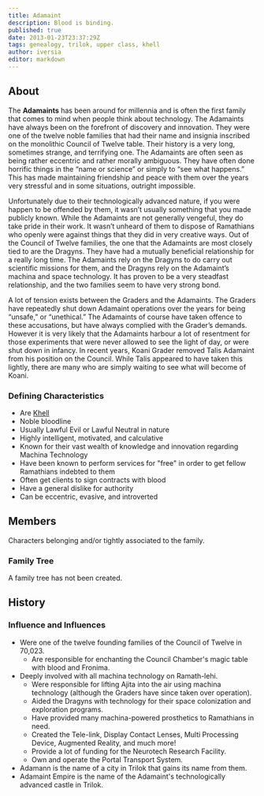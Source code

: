 ```yaml
---
title: Adamaint
description: Blood is binding.
published: true
date: 2013-01-23T23:37:29Z
tags: genealogy, trilok, upper class, khell
author: iversia
editor: markdown
---
```


## About

The **Adamaints** has been around for millennia and is often the first family that comes to mind when people think about technology. The Adamaints have always been on the forefront of discovery and innovation. They were one of the twelve noble families that had their name and insignia inscribed on the monolithic Council of Twelve table. Their history is a very long, sometimes strange, and terrifying one. The Adamaints are often seen as being rather eccentric and rather morally ambiguous. They have often done horrific things in the “name or science” or simply to “see what happens.” This has made maintaining friendship and peace with them over the years very stressful and in some situations, outright impossible.

Unfortunately due to their technologically advanced nature, if you were happen to be offended by them, it wasn’t usually something that you made publicly known. While the Adamaints are not generally vengeful, they do take pride in their work. It wasn’t unheard of them to dispose of Ramathians who openly were against things that they did in very creative ways. Out of the Council of Twelve families, the one that the Adamaints are most closely tied to are the Dragyns. They have had a mutually beneficial relationship for a really long time. The Adamaints rely on the Dragyns to do carry out scientific missions for them, and the Dragyns rely on the Adamaint’s machina and space technology. It has proven to be a very steadfast relationship, and the two families seem to have very strong bond.

A lot of tension exists between the Graders and the Adamaints. The Graders have repeatedly shut down Adamaint operations over the years for being “unsafe,” or “unethical.” The Adamaints of course have taken offence to these accusations, but have always complied with the Grader’s demands. However it is very likely that the Adamaints harbour a lot of resentment for those experiments that were never allowed to see the light of day, or were shut down in infancy. In recent years, Koani Grader removed Talis Adamaint from his position on the Council. While Talis appeared to have taken this lightly, there are many who are simply waiting to see what will become of Koani.

### Defining Characteristics

- Are [Khell](/species/khell)
- Noble bloodline
- Usually Lawful Evil or Lawful Neutral in nature
- Highly intelligent, motivated, and calculative
- Known for their vast wealth of knowledge and innovation regarding Machina Technology
- Have been known to perform services for "free" in order to get fellow Ramathians indebted to them
- Often get clients to sign contracts with blood
- Have a general dislike for authority
- Can be eccentric, evasive, and introverted

## Members

Characters belonging and/or tightly associated to the family.

### Family Tree

A family tree has not been created.

## History

### Influence and Influences

- Were one of the twelve founding families of the Council of Twelve in 70,023.
    - Are responsible for enchanting the Council Chamber's magic table with blood and Fronima.
- Deeply involved with all machina technology on Ramath-lehi.
    - Were responsible for lifting Ajita into the air using machina technology (although the Graders have since taken over operation).
    - Aided the Dragyns with technology for their space colonization and exploration programs.
    - Have provided many machina-powered prosthetics to Ramathians in need.
    - Created the Tele-link, Display Contact Lenses, Multi Processing Device, Augmented Reality, and much more!
    - Provide a lot of funding for the Neurotech Research Facility.
    - Own and operate the Portal Transport System.
- Adamann is the name of a city in Trilok that gains its name from them.
- Adamaint Empire is the name of the Adamaint's technologically advanced castle in Trilok.